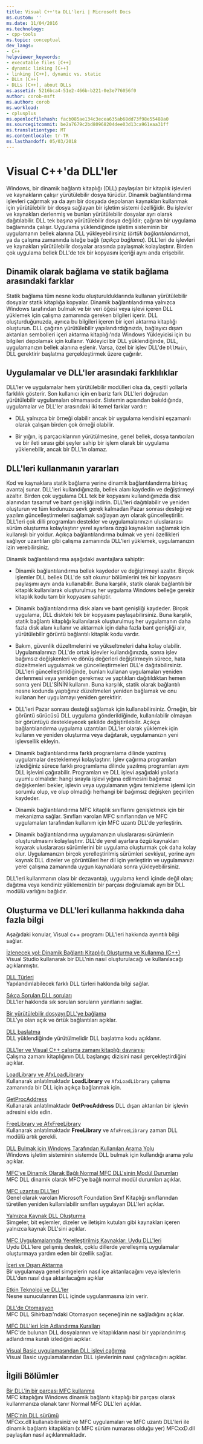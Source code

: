 ```yaml
---
title: Visual C++'ta DLL'leri | Microsoft Docs
ms.custom: ''
ms.date: 11/04/2016
ms.technology:
- cpp-tools
ms.topic: conceptual
dev_langs:
- C++
helpviewer_keywords:
- executable files [C++]
- dynamic linking [C++]
- linking [C++], dynamic vs. static
- DLLs [C++]
- DLLs [C++], about DLLs
ms.assetid: 5216bca4-51e2-466b-b221-0e3e776056f0
author: corob-msft
ms.author: corob
ms.workload:
- cplusplus
ms.openlocfilehash: facb085ae134c3ecea635ab68dd73f98e55488a0
ms.sourcegitcommit: be2a7679c2bd80968204dee03d13ca961eaa31ff
ms.translationtype: MT
ms.contentlocale: tr-TR
ms.lasthandoff: 05/03/2018
---
```

# <a name="dlls-in-visual-c"></a>Visual C++'da DLL'ler  
  
Windows, bir dinamik bağlantı kitaplığı (DLL) paylaşılan bir kitaplık işlevleri ve kaynakların çalışır yürütülebilir dosya türüdür. Dinamik bağlantılandırma işlevleri çağırmak ya da ayrı bir dosyada depolanan kaynakları kullanmak için yürütülebilir bir dosya sağlayan bir işletim sistemi özelliğidir. Bu işlevler ve kaynakları derlenmiş ve bunları yürütülebilir dosyalar ayrı olarak dağıtılabilir. DLL tek başına yürütülebilir dosya değildir; çağıran bir uygulama bağlamında çalışır. Uygulama yüklendiğinde işletim sisteminin bir uygulamanın bellek alanına DLL yükleyebilirsiniz (*örtük bağlantılandırma*), ya da çalışma zamanında isteğe bağlı (*açıkça bağlama*). DLL'leri de işlevleri ve kaynakları yürütülebilir dosyalar arasında paylaşmak kolaylaştırır. Birden çok uygulama bellek DLL'de tek bir kopyasını içeriği aynı anda erişebilir.  
  
## <a name="differences-between-dynamic-linking-and-static-linking"></a>Dinamik olarak bağlama ve statik bağlama arasındaki farklar  
  
Statik bağlama tüm nesne kodu oluşturulduklarında kullanan yürütülebilir dosyalar statik kitaplığa kopyalar. Dinamik bağlantılandırma yalnızca Windows tarafından bulmak ve bir veri öğesi veya işlevi içeren DLL yüklemek için çalışma zamanında gereken bilgileri içerir. DLL oluşturduğunuzda, ayrıca bu bilgileri içeren bir içeri aktarma kitaplığı oluşturun. DLL çağıran yürütülebilir yapılandırdığınızda, bağlayıcı dışarı aktarılan sembolleri içeri aktarma kitaplığı'nda Windows Yükleyicisi için bu bilgileri depolamak için kullanır. Yükleyici bir DLL yüklendiğinde, DLL, uygulamanızın bellek alanına eşlenir. Varsa, özel bir işlev DLL'de `DllMain`, DLL gerektirir başlatma gerçekleştirmek üzere çağırılır.  
  
<a name="differences-between-applications-and-dlls"></a>  
  
## <a name="differences-between-applications-and-dlls"></a>Uygulamalar ve DLL'ler arasındaki farklılıklar  
  
DLL'ler ve uygulamalar hem yürütülebilir modülleri olsa da, çeşitli yollarla farklılık gösterir. Son kullanıcı için en bariz fark DLL'leri doğrudan yürütülebilir uygulamaları olmamasıdır. Sistemin açısından bakıldığında, uygulamalar ve DLL'ler arasındaki iki temel farklar vardır:  
  
-   DLL yalnızca bir örneği olabilir ancak bir uygulama kendisini eşzamanlı olarak çalışan birden çok örneği olabilir.  
  
-   Bir yığın, iş parçacıklarının yürütülmesine, genel bellek, dosya tanıtıcıları ve bir ileti sırası gibi şeyler sahip bir işlem olarak bir uygulama yüklenebilir, ancak bir DLL'in olamaz.  
  
<a name="advantages-of-using-dlls"></a>  
  
## <a name="advantages-of-using-dlls"></a>DLL'leri kullanmanın yararları  
  
Kod ve kaynaklara statik bağlama yerine dinamik bağlantılandırma birkaç avantaj sunar. DLL'leri kullandığınızda, bellek alanı kaydedin ve değiştirmeyi azaltır. Birden çok uygulama DLL tek bir kopyasını kullandığınızda disk alanından tasarruf ve bant genişliği indirin. DLL'leri dağıtılabilir ve yeniden oluşturun ve tüm kodunuzu sevk gerek kalmadan Pazar sonrası desteği ve yazılım güncelleştirmeleri sağlamak sağlayan ayrı olarak güncelleştirilir. DLL'leri çok dilli programları destekler ve uygulamalarınızın uluslararası sürüm oluşturma kolaylaştırır yerel ayarlara özgü kaynakları sağlamak için kullanışlı bir yoldur. Açıkça bağlantılandırma bulmak ve yeni özellikleri sağlıyor uzantıları gibi çalışma zamanında DLL'leri yüklemek, uygulamanızın izin verebilirsiniz.  
  
Dinamik bağlantılandırma aşağıdaki avantajlara sahiptir:  
  
-   Dinamik bağlantılandırma bellek kaydeder ve değiştirmeyi azaltır. Birçok işlemler DLL bellek DLL'de salt okunur bölümlerini tek bir kopyasını paylaşımı aynı anda kullanabilir. Buna karşılık, statik olarak bağlantılı bir kitaplık kullanılarak oluşturulmuş her uygulama Windows belleğe gerekir kitaplık kodu tam bir kopyasını sahiptir.  
  
-   Dinamik bağlantılandırma disk alanı ve bant genişliği kaydeder. Birçok uygulama, DLL diskteki tek bir kopyasını paylaşabilirsiniz. Buna karşılık, statik bağlantı kitaplığı kullanılarak oluşturulmuş her uygulamanın daha fazla disk alanı kullanır ve aktarmak için daha fazla bant genişliği alır, yürütülebilir görüntü bağlantılı kitaplık kodu vardır.  
  
-   Bakım, güvenlik düzeltmelerini ve yükseltmeleri daha kolay olabilir. Uygulamalarınızı DLL'de ortak işlevler kullandığınızda, sonra işlev bağımsız değişkenleri ve dönüş değerleri değiştirmeyin sürece, hata düzeltmeleri uygulamak ve güncelleştirmeleri DLL'e dağıtabilirsiniz. DLL'leri güncelleştirildiğinde, bunları kullanan uygulamaları yeniden derlenmesi veya yeniden gerekmez ve yaptıkları dağıtıldıktan hemen sonra yeni DLL'SİNİN kullanın. Buna karşılık, statik olarak bağlantılı nesne kodunda yaptığınız düzeltmeleri yeniden bağlamak ve onu kullanan her uygulamayı yeniden gerektirir.  
  
-   DLL'leri Pazar sonrası desteği sağlamak için kullanabilirsiniz. Örneğin, bir görüntü sürücüsü DLL uygulama gönderildiğinde, kullanılabilir olmayan bir görüntüyü destekleyecek şekilde değiştirilebilir. Açıkça bağlantılandırma uygulama uzantıları DLL'ler olarak yüklemek için kullanın ve yeniden oluşturma veya dağıtarak, uygulamanızın yeni işlevsellik ekleyin.  
  
-   Dinamik bağlantılandırma farklı programlama dilinde yazılmış uygulamalar desteklemeyi kolaylaştırır. İşlev çağırma programları izlediğiniz sürece farklı programlama dilinde yazılmış programları aynı DLL işlevini çağırabilir. Programları ve DLL işlevi aşağıdaki yollarla uyumlu olmalıdır: hangi sırayla işlevi yığına edilmesini bağımsız değişkenleri bekler, işlevin veya uygulamanın yığını temizleme işlemi için sorumlu olup, ve olup olmadığı herhangi bir bağımsız değişken geçirilen kaydeder.  
  
-   Dinamik bağlantılandırma MFC kitaplık sınıflarını genişletmek için bir mekanizma sağlar. Sınıfları varolan MFC sınıflarından ve MFC uygulamaları tarafından kullanım için MFC uzantı DLL'de yerleştirin.  
  
-   Dinamik bağlantılandırma uygulamanızın uluslararası sürümlerin oluşturulmasını kolaylaştırır. DLL'de yerel ayarlara özgü kaynakları koyarak uluslararası sürümlerini bir uygulama oluşturmak çok daha kolay olur. Uygulamanızın birçok yerelleştirilmiş sürümleri sevkiyat, yerine ayrı kaynak DLL dizeler ve görüntüleri her dil için yerleştirin ve uygulamanızı yerel çalışma zamanında uygun kaynaklara sonra yükleyebilirsiniz.   
  
 DLL'leri kullanmanın olası bir dezavantajı, uygulama kendi içinde değil olan; dağıtma veya kendiniz yüklemenizin bir parçası doğrulamak ayrı bir DLL modülü varlığını bağlıdır.  
  
  
## <a name="more-information-on-how-to-create-and-use-dlls"></a>Oluşturma ve DLL'leri kullanma hakkında daha fazla bilgi  
  
Aşağıdaki konular, Visual c++ programı DLL'leri hakkında ayrıntılı bilgi sağlar.  
  
 [İzlenecek yol: Dinamik Bağlantı Kitaplığı Oluşturma ve Kullanma (C++)](../build/walkthrough-creating-and-using-a-dynamic-link-library-cpp.md)  
 Visual Studio kullanarak bir DLL'nin nasıl oluşturulacağı ve kullanılacağı açıklanmıştır.  
  
 [DLL Türleri](../build/kinds-of-dlls.md)  
 Yapılandırılabilecek farklı DLL türleri hakkında bilgi sağlar.  
  
 [Sıkça Sorulan DLL soruları](../build/dll-frequently-asked-questions.md)  
 DLL'ler hakkında sık sorulan soruların yanıtlarını sağlar.  
  
 [Bir yürütülebilir dosyayı DLL’ye bağlama](../build/linking-an-executable-to-a-dll.md)  
 DLL'ye olan açık ve örtük bağlantıları açıklar.  
  
 [DLL başlatma](../build/run-time-library-behavior.md#initializing-a-dll)  
 DLL yüklendiğinde yürütülmelidir DLL başlatma kodu açıklanır.  
  
 [DLL’ler ve Visual C++ çalışma zamanı kitaplığı davranışı](../build/run-time-library-behavior.md)  
 Çalışma zamanı kitaplığının DLL başlangıç dizisini nasıl gerçekleştirdiğini açıklar.  
  
 [LoadLibrary ve AfxLoadLibrary](../build/loadlibrary-and-afxloadlibrary.md)  
 Kullanarak anlatılmaktadır **LoadLibrary** ve `AfxLoadLibrary` çalışma zamanında bir DLL için açıkça bağlanmak için.  
  
 [GetProcAddress](../build/getprocaddress.md)  
 Kullanarak anlatılmaktadır **GetProcAddress** DLL dışarı aktarılan bir işlevin adresini elde edin.  
  
 [FreeLibrary ve AfxFreeLibrary](../build/freelibrary-and-afxfreelibrary.md)  
 Kullanarak anlatılmaktadır **FreeLibrary** ve `AfxFreeLibrary` zaman DLL modülü artık gerekli.  
  
 [DLL Bulmak için Windows Tarafından Kullanılan Arama Yolu](../build/search-path-used-by-windows-to-locate-a-dll.md)  
 Windows işletim sisteminin sistemde DLL bulmak için kullandığı arama yolu açıklar.  
  
 [MFC'ye Dinamik Olarak Bağlı Normal MFC DLL'sinin Modül Durumları](../build/module-states-of-a-regular-dll-dynamically-linked-to-mfc.md)  
 MFC DLL dinamik olarak MFC'ye bağlı normal modül durumları açıklar.  
  
 [MFC uzantısı DLL’leri](../build/extension-dlls-overview.md)  
 Genel olarak varolan Microsoft Foundation Sınıf Kitaplığı sınıflarından türetilen yeniden kullanılabilir sınıfları uygulayan DLL'leri açıklar.  
  
 [Yalnızca Kaynak DLL Oluşturma](../build/creating-a-resource-only-dll.md)  
 Simgeler, bit eşlemler, dizeler ve iletişim kutuları gibi kaynakları içeren yalnızca kaynak DLL'sini açıklar.  
  
 [MFC Uygulamalarında Yerelleştirilmiş Kaynaklar: Uydu DLL'leri](../build/localized-resources-in-mfc-applications-satellite-dlls.md)  
 Uydu DLL'lere gelişmiş destek, çoklu dillerde yerelleşmiş uygulamalar oluşturmaya yardım eden bir özellik sağlar.  
  
 [İçeri ve Dışarı Aktarma](../build/importing-and-exporting.md)  
 Bir uygulamaya genel simgelerin nasıl içe aktarılacağını veya işlevlerin DLL'den nasıl dışa aktarılacağını açıklar  
  
 [Etkin Teknoloji ve DLL'ler](../build/active-technology-and-dlls.md)  
 Nesne sunucularının DLL içinde uygulanmasına izin verir.  
  
 [DLL'de Otomasyon](../build/automation-in-a-dll.md)  
 MFC DLL Sihirbazı'ndaki Otomasyon seçeneğinin ne sağladığını açıklar.  
  
 [MFC DLL'leri İçin Adlandırma Kuralları](../mfc/mfc-library-versions.md#mfc-static-library-naming-conventions)  
 MFC'de bulunan DLL dosyalarının ve kitaplıkların nasıl bir yapılandırılmış adlandırma kuralı izlediğini açıklar.  
  
 [Visual Basic uygulamasından DLL işlevi çağırma](../build/calling-dll-functions-from-visual-basic-applications.md)  
 Visual Basic uygulamalarından DLL işlevlerinin nasıl çağrılacağını açıklar.  
  
## <a name="related-sections"></a>İlgili Bölümler  
  
 [Bir DLL'in bir parçası MFC kullanma](../mfc/tn011-using-mfc-as-part-of-a-dll.md)  
 MFC kitaplığını Windows dinamik bağlantı kitaplığı bir parçası olarak kullanmanıza olanak tanır Normal MFC DLL'leri açıklar.  
  
 [MFC'nin DLL sürümü](../mfc/tn033-dll-version-of-mfc.md)  
 MFCxx.dll kullanabilirsiniz ve MFC uygulamaları ve MFC uzantı DLL'leri ile dinamik bağlantı kitaplıkları (x MFC sürüm numarası olduğu yer) MFCxxD.dll paylaşılan nasıl açıklanmaktadır.  
